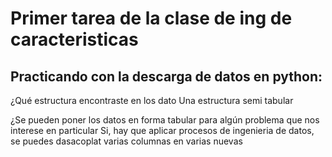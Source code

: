# Primer tarea de la clase de ing de caracteristicas

## Practicando con la descarga de datos en python:

¿Qué estructura encontraste en los dato
	Una estructura semi tabular

¿Se pueden poner los datos en forma tabular para algún problema que nos interese en particular
	Si, hay que aplicar procesos de ingenieria de datos, se puedes dasacoplat varias columnas en varias nuevas
